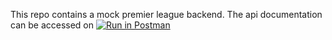 This repo contains a mock premier league backend. The api documentation can be accessed on [![Run in Postman](https://run.pstmn.io/button.svg)](https://app.getpostman.com/run-collection/c62187d4edf22726ac97)

